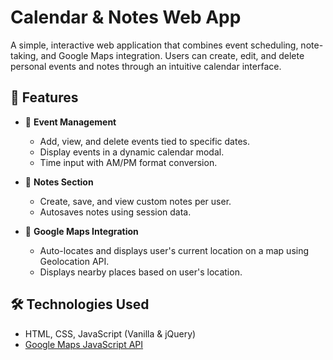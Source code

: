 # Calendar & Notes Web App

A simple, interactive web application that combines event scheduling, note-taking, and Google Maps integration. Users can create, edit, and delete personal events and notes through an intuitive calendar interface.

## 🚀 Features

- 📅 **Event Management**
  - Add, view, and delete events tied to specific dates.
  - Display events in a dynamic calendar modal.
  - Time input with AM/PM format conversion.

- 📝 **Notes Section**
  - Create, save, and view custom notes per user.
  - Autosaves notes using session data.

- 📍 **Google Maps Integration**
  - Auto-locates and displays user's current location on a map using Geolocation API.
  - Displays nearby places based on user's location.

## 🛠️ Technologies Used

- HTML, CSS, JavaScript (Vanilla & jQuery)
- [Google Maps JavaScript API](https://developers.google.com/maps/documentation/javascript)
